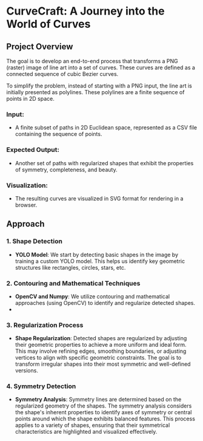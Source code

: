 # CurveCraft: A Journey into the World of Curves

## Project Overview
The goal is to develop an end-to-end process that transforms a PNG (raster) image of line art into a set of curves. These curves are defined as a connected sequence of cubic Bezier curves.

To simplify the problem, instead of starting with a PNG input, the line art is initially presented as polylines. These polylines are a finite sequence of points in 2D space.

### Input:
- A finite subset of paths in 2D Euclidean space, represented as a CSV file containing the sequence of points.

### Expected Output:
- Another set of paths with regularized shapes that exhibit the properties of symmetry, completeness, and beauty.

### Visualization:
- The resulting curves are visualized in SVG format for rendering in a browser.

## Approach

### 1. Shape Detection
- **YOLO Model**: We start by detecting basic shapes in the image by training a custom YOLO model. This helps us identify key geometric structures like rectangles, circles, stars, etc.

### 2. Contouring and Mathematical Techniques
- **OpenCV and Numpy**: We utilize contouring and mathematical approaches (using OpenCV) to identify and regularize detected shapes.
- 
### 3. Regularization Process
- **Shape Regularization**: Detected shapes are regularized by adjusting their geometric properties to achieve a more uniform and ideal form. This may involve refining edges, smoothing boundaries, or adjusting vertices to align with specific geometric constraints. The goal is to transform irregular shapes into their most symmetric and well-defined versions.

### 4. Symmetry Detection
- **Symmetry Analysis**: Symmetry lines are determined based on the regularized geometry of the shapes. The symmetry analysis considers the shape's inherent properties to identify axes of symmetry or central points around which the shape exhibits balanced features. This process applies to a variety of shapes, ensuring that their symmetrical characteristics are highlighted and visualized effectively.


